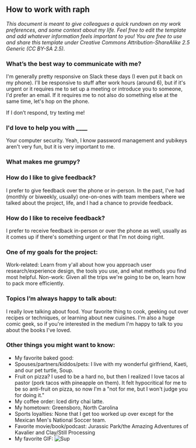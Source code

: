 ## How to work with raph
*This document is meant to give colleagues a quick rundown on my work preferences, and some context about my life. Feel free to edit the template and add whatever information feels important to you! You are free to use and share this template under Creative Commons Attribution-ShareAlike 2.5 Generic (CC BY-SA 2.5).*

### What’s the best way to communicate with me?
I'm generally pretty responsive on Slack these days (I even put it back on my phone). I'll be responsive to stuff after work hours (around 6), but if it's urgent or it requires me to set up a meeting or introduce you to someone, I'd prefer an email. If it requires me to not also do something else at the same time, let's hop on the phone. 

If I don’t respond, try texting me!

### I'd love to help you with ____
Your computer security. Yeah, I know password management and yubikeys aren't very fun, but it is very important to me. 

### What makes me grumpy?

	
### How do I like to give feedback?
I prefer to give feedback over the phone or in-person. In the past, I've had (monthly or biweekly, usually) one-on-ones with team members where we talked about the project, life, and I had a chance to provide feedback.

### How do I like to receive feedback?
I prefer to receive feedback in-person or over the phone as well, usually as it comes up if there's something urgent or that I'm not doing right.

### One of my goals for the project:
Work-related: Learn from y'all about how you approach user research/experience design, the tools you use, and what methods you find most helpful. 
Non-work: Given all the trips we're going to be on, learn how to pack more efficiently. 

### Topics I’m always happy to talk about:
I really love talking about food. Your favorite thing to cook, geeking out over recipes or techniques, or learning about new cuisines. I'm also a huge comic geek, so if you're interested in the medium I'm happy to talk to you about the books I've loved.

### Other things you might want to know:

* My favorite baked good:
* Spouses/partners/kiddos/pets: I live with my wonderful girlfriend, Kaeti, and our pet turtle, Soup.
* Fruit on pizza? I used to be a hard no, but then I realized I love tacos al pastor (pork tacos with pineapple on them). It felt hypocritical for me to be so anti-fruit on pizza, so now I'm a "not for me, but I won't judge you for doing it."
* My coffee order: Iced dirty chai latte. 
* My hometown: Greensboro, North Carolina
* Sports loyalties: None that I get too worked up over except for the Mexican Men's National Soccer team.
* Favorite movie/book/podcast: Jurassic Park/the Amazing Adventures of Kavalier and Clay/Still Processing
* My favorite GIF: ![Sup](https://media.giphy.com/media/ypqHf6pQ5kQEg/giphy.gif)
